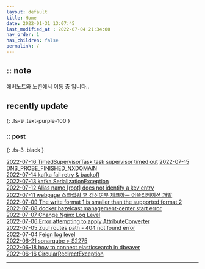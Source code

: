 ```yaml
---
layout: default
title: Home
date: 2022-01-31 13:07:45
last_modified_at : 2022-07-04 21:34:00
nav_order: 1
has_children: false
permalink: /
---
```


## :: note
에버노트와 노션에서 이동 중 입니다..

## recently update
{: .fs-9 .text-purple-100 }


### :: post

{: .fs-3 .black }

[2022-07-16 TimedSupervisorTask task supervisor timed out](./docs/errors/timedSupervisorTask_timed_out.md)
[2022-07-15 DNS_PROBE_FINISHED_NXDOMAIN](./docs/errors/dns_probe_finished_nxdomain.md)  
[2022-07-14 kafka fail retry & backoff](./docs/msa/kafka/kafka_fail_retry.md)  
[2022-07-13 kafka SerializationException](./docs/errors/kafka2.md)  
[2022-07-12 Alias name [root] does not identify a key entry](./docs/errors/ssl_alias_error.md)  
[2022-07-11 webpage 스크랩핑 후 갱신여부 체크하는 어플리케이션 개발](./docs/etc/webpage_scrapping.md)  
[2022-07-09 The write format 1 is smaller than the supported format 2](./docs/errors/h2_error.md)  
[2022-07-08 docker hazelcast management-center start error](./docs/errors/docker_hazelcast_start_error.md)  
[2022-07-07 Change Nginx Log Level](./docs/msa/nginx/nginx_log.md)  
[2022-07-06 Error attempting to apply AttributeConverter](./docs/errors/attributeConverter_error.md)  
[2022-07-05 Zuul routes path - 404 not found error](./docs/msa/spring-cloud/zuul_route_not_found.md)  
[2022-07-04 Feign log level](./docs/msa/feign/feign_log_level.md)  
[2022-06-21 sonarqube > S2275](./docs/quality/sonarqube/S2275.md)  
[2022-06-18 how to connect elasticsearch in dbeaver](./docs/etc/dbeaver1.md)  
[2022-06-16 CircularRedirectException](./docs/errors/nginx2.md)  

---
